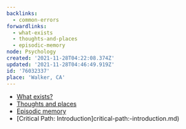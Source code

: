 ```yaml
---
backlinks:
  - common-errors
forwardlinks:
  - what-exists
  - thoughts-and-places
  - episodic-memory
node: Psychology
created: '2021-11-28T04:22:08.374Z'
updated: '2021-11-28T04:46:49.919Z'
id: '76032337'
place: 'Walker, CA'
---
```

- [What exists?](what-exists.md)
- [Thoughts and places](thoughts-and-places.md)
- [Episodic memory](episodic-memory.md)
- [Critical Path: Introduction]critical-path:-introduction.md)
